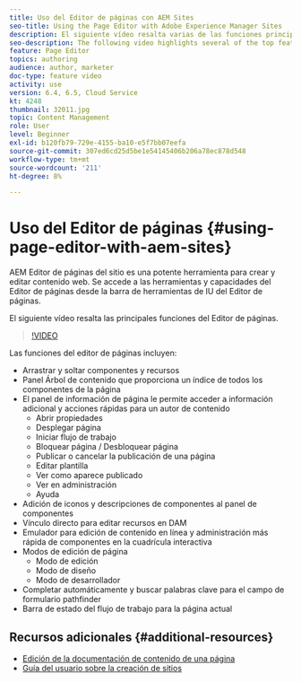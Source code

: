 ```yaml
---
title: Uso del Editor de páginas con AEM Sites
seo-title: Using the Page Editor with Adobe Experience Manager Sites
description: El siguiente vídeo resalta varias de las funciones principales del editor Sitios de IU táctil en Adobe Experience Manager.
seo-description: The following video highlights several of the top features of the Touch-UI Sites editor in Adobe Experience Manager.
feature: Page Editor
topics: authoring
audience: author, marketer
doc-type: feature video
activity: use
version: 6.4, 6.5, Cloud Service
kt: 4248
thumbnail: 32011.jpg
topic: Content Management
role: User
level: Beginner
exl-id: b120fb79-729e-4155-ba10-e5f7bb07eefa
source-git-commit: 307ed6cd25d5be1e54145406b206a78ec878d548
workflow-type: tm+mt
source-wordcount: '211'
ht-degree: 8%

---
```


# Uso del Editor de páginas {#using-page-editor-with-aem-sites}

AEM Editor de páginas del sitio es una potente herramienta para crear y editar contenido web. Se accede a las herramientas y capacidades del Editor de páginas desde la barra de herramientas de IU del Editor de páginas.

El siguiente vídeo resalta las principales funciones del Editor de páginas.

>[!VIDEO](https://video.tv.adobe.com/v/32011?quality=12&learn=on)

Las funciones del editor de páginas incluyen:

* Arrastrar y soltar componentes y recursos
* Panel Árbol de contenido que proporciona un índice de todos los componentes de la página
* El panel de información de página le permite acceder a información adicional y acciones rápidas para un autor de contenido
   * Abrir propiedades
   * Desplegar página
   * Iniciar flujo de trabajo
   * Bloquear página / Desbloquear página
   * Publicar o cancelar la publicación de una página
   * Editar plantilla
   * Ver como aparece publicado
   * Ver en administración
   * Ayuda
* Adición de iconos y descripciones de componentes al panel de componentes
* Vínculo directo para editar recursos en DAM
* Emulador para edición de contenido en línea y administración más rápida de componentes en la cuadrícula interactiva
* Modos de edición de página
   * Modo de edición
   * Modo de diseño
   * Modo de desarrollador
* Completar automáticamente y buscar palabras clave para el campo de formulario pathfinder
* Barra de estado del flujo de trabajo para la página actual

## Recursos adicionales {#additional-resources}

* [Edición de la documentación de contenido de una página](https://experienceleague.adobe.com/docs/experience-manager-65/authoring/authoring/editing-content.html)
* [Guía del usuario sobre la creación de sitios](https://experienceleague.adobe.com/docs/experience-manager-65/authoring/home.html)
